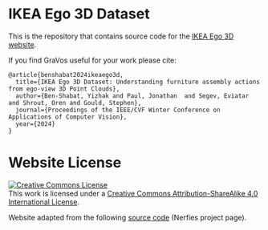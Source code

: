 # IKEA Ego 3D Dataset

This is the repository that contains source code for the [IKEA Ego 3D website](https://sitzikbs.github.io/ikeaego3d.github.io/).

If you find GraVos useful for your work please cite:
```
@article{benshabat2024ikeaego3d,
  title={IKEA Ego 3D Dataset: Understanding furniture assembly actions from ego-view 3D Point Clouds},
  author={Ben-Shabat, Yizhak and Paul, Jonathan  and Segev, Eviatar and Shrout, Oren and Gould, Stephen},
  journal={Proceedings of the IEEE/CVF Winter Conference on Applications of Computer Vision},
  year={2024}
}
```

# Website License
<a rel="license" href="http://creativecommons.org/licenses/by-sa/4.0/"><img alt="Creative Commons License" style="border-width:0" src="https://i.creativecommons.org/l/by-sa/4.0/88x31.png" /></a><br />This work is licensed under a <a rel="license" href="http://creativecommons.org/licenses/by-sa/4.0/">Creative Commons Attribution-ShareAlike 4.0 International License</a>.

Website adapted from the following <a href="https://github.com/nerfies/nerfies.github.io">source code</a> (Nerfies project page).
